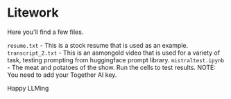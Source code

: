 # Litework

Here you'll find a few files.

`resume.txt` - This is a stock resume that is used as an example.
`transcript_2.txt` - This is an asmongold video that is used for a variety of task, testing prompting from huggingface prompt library.
`mistraltest.ipynb` - The meat and potatoes of the show. Run the cells to test results. NOTE: You need to add your Together AI key.


Happy LLMing
